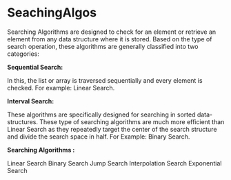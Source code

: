 # SeachingAlgos

Searching Algorithms are designed to check for an element or retrieve an element from any data structure where it is stored. Based on the type of search operation, these algorithms are generally classified into two categories:

**Sequential Search:**

In this, the list or array is traversed sequentially and every element is checked. For example: Linear Search.

**Interval Search:**

These algorithms are specifically designed for searching in sorted data-structures. These type of searching algorithms are much more efficient than Linear Search as they repeatedly target the center of the search structure and divide the search space in half. For Example: Binary Search.

**Searching Algorithms :**

Linear Search
Binary Search
Jump Search
Interpolation Search
Exponential Search
